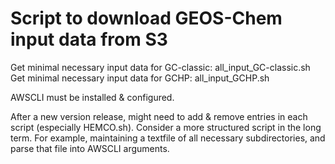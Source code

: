 # Script to download GEOS-Chem input data from S3

Get minimal necessary input data for GC-classic: all_input_GC-classic.sh
Get minimal necessary input data for GCHP: all_input_GCHP.sh

AWSCLI must be installed & configured.

After a new version release, might need to add & remove entries in each script (especially HEMCO.sh). Consider a more structured script in the long term. For example, maintaining a textfile of all necessary subdirectories, and parse that file into AWSCLI arguments.
